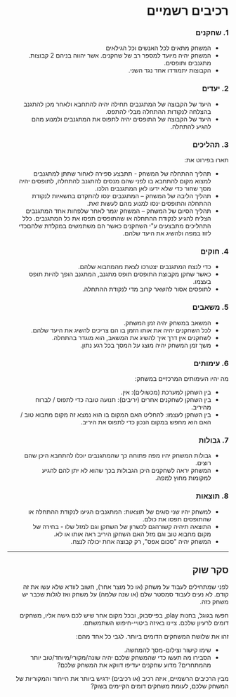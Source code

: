 <div dir='rtl' lang='he'>

# רכיבים רשמיים
 
### 1. שחקנים

* המשחק מתאים לכל האנשים וכל הגילאים 
* המשחק יהיה מיועד למספר רב של שחקנים. אשר יהווה בניהם 2 קבוצות. מתגנבים ותופסים.
* הקבוצות יתמודדו אחד נגד השני.

### 2. יעדים

* היעד של הקבוצה של המתגנבים תחילה יהיה להתחבא ולאחר מכן להתגנב בהצלחה לנקודות ההתחלה מבלי להתפס.
* היעד של הקבוצה של התופסים יהיה לתפוס את המתגנבים ולמנוע מהם להגיע להתחלה. 


### 3. תהליכים

תארו בפירוט את:

* תהליך ההתחלה של המשחק - תתבצע ספירה לאחור שתתן למתגנבים למצוא מקום להתחבא בו לפני שהם מנסים להתגנב להתחלה, לתופסים יהיה מסך שחור כדי שלא ידעו לאן המתגנבים הלכו.
*	תהליך הליבה של המשחק – המתגנבים ינסו להתקדם בחשאיות לנקודת ההתחלה והתופסים ינסו למנוע מהם לעשות זאת.
*	תהליך הסיום של המשחק – המשחק יגמר לאחר שלפחות אחד המתגנבים הצליח להגיע לנקודת ההתחלה או שהתופסים תפסו את כל המתגנבים.
 כלל התהליכים מתבצעים ע"י השחקנים כאשר הם משתמשים במקלדת שלהםכדי לזוז במפה ולהשיג את היעד שלהם.

### 4. חוקים

* כדי לנצח המתגנבים יצטרכו לצאת מהמחבוא שלהם.
* כאשר שחקן מקבוצת התופסים תופס מתגנב, המתגנב הופך להיות תופס בעצמו.
* לתופסים אסור להשאר קרוב מדי לנקודת ההתחלה.


### 5. משאבים

* המשאב במשחק יהיה זמן המשחק. 
* לכל השחקנים יהיה את אותו הזמן בו הם צריכים להשיג את היעד שלהם.
* לשחקנים אין דרך איך להשיג את המשאב, הוא מוגדר בהתחלה. 
* משך זמן המשחק יהיה מוצג על המסך בכל רגע נתון.

### 6. עימותים

מה יהיו העימותים המרכזיים במשחק:

* בין השחקן למערכת (מכשולים): אין.
* בין השחקן לשחקנים אחרים (יריבים): תנועה טובה כדי לתפוס / לברוח מהיריב.
* בין השחקן לעצמו: להחליט האם המקום בו הוא נמצא זה מקום מחבוא טוב / האם הוא מחפש במקום הנכון כדי לתפוס את היריב. 


### 7. גבולות
* גבולות המשחק יהיו מפה פתוחה כך שהמתגנבים יוכלו להתחבא היכן שהם רוצים.
* המשחק יראה לשחקנים היכן הגבולות בכך שהוא לא יתן להם להגיע למקומות מחוץ למפה.

### 8. תוצאות

* למשחק יהיו שני סוגים  של תוצאות: המתגנבים הגיעו לנקודת ההתחלה או שהתופסים תפסו את כולם. 
* התוצאה תיהיה קשורהגם לכשרון של השחקן וגם למזל שלו - בחירה של מקום מחבוא טוב וגם מזל האם השחקן היריב ראה אותו או לא. 
* המשחק יהיה "סכום אפס", רק קבוצה אחת יכולה לנצח.

---

## סקר שוק

לפני שמתחילים לעבוד על משחק (או כל מוצר אחר), חשוב לוודא שלא עשו את זה קודם. לא נעים לעבוד סמסטר שלם (או שנה שלמה) על משחק ואז לגלות שכבר יש משחק כזה. 

חפשו בגוגל, בחנות play, בפייסבוק, ובכל מקום אחר שיש לכם גישה אליו, משחקים דומים לרעיון שלכם. ציינו באיזה ביטויי-חיפוש השתמשתם.

זהו את שלושת המשחקים הדומים ביותר. לגבי כל אחד מהם:

* שימו קישור וצילום-מסך להמחשה.
* הסבירו מה תעשו כדי שהמשחק שלכם יהיה שונה/מקורי/מיוחד/טוב יותר מהמתחרים?  מדוע שחקנים יעדיפו דווקא את המשחק שלכם?

מבין הרכיבים הרשמיים, 
איזה רכיב (או רכיבים) ידגיש ביותר את הייחוד והמקוריות של המשחק שלכם, לעומת משחקים דומים הקיימים בשוק?


</div>
